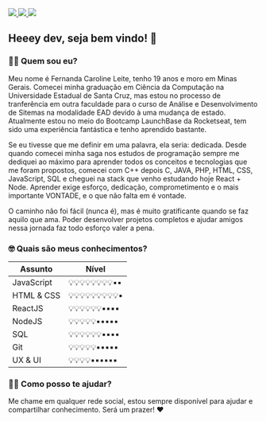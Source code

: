
  <a href="https://github.com/Fekleite" alt="GitHub">
    <img src="https://img.shields.io/badge/-GitHub-000?style=flat-square&logo=Github&logoColor=white" />
  </a>
  <a href="https://www.linkedin.com/in/fcleite19/" alt="LinkedIn">
    <img src="https://img.shields.io/badge/-LinkedIn-blue?style=flat-square&logo=Linkedin&logoColor=white" />
  </a>
  <a href="mailto:dev.fernandaleite@gmail.com" alt="Gmail">
    <img src="https://img.shields.io/badge/-Gmail-D54B3D?style=flat-square&logo=Gmail&logoColor=white" />
  </a>


<h2> Heeey dev, seja bem vindo! 👋</h2>

<h3> 👩‍💻 Quem sou eu? </h3>

Meu nome é Fernanda Caroline Leite, tenho 19 anos e moro em Minas Gerais. Comecei minha graduação em Ciência da Computação na Universidade Estadual de Santa Cruz, mas estou no processo de tranferência em outra faculdade para o curso de Análise e Desenvolvimento de Sitemas na modalidade EAD devido à uma mudança de estado. Atualmente estou no meio do Bootcamp LaunchBase da Rocketseat, tem sido uma experiência fantástica e tenho aprendido bastante.

Se eu tivesse que me definir em uma palavra, ela seria: dedicada. Desde quando comecei minha saga nos estudos de programação sempre me dediquei ao máximo para aprender todos os conceitos e tecnologias que me foram propostos, comecei com C++ depois C, JAVA, PHP, HTML, CSS, JavaScript, SQL e cheguei na stack que venho estudando hoje React + Node. Aprender exige esforço, dedicação, comprometimento e o mais importante VONTADE, e o que não falta em é vontade.

O caminho não foi fácil (nunca é), mas é muito gratificante quando se faz aquilo que ama. Poder desenvolver projetos completos e ajudar amigos nessa jornada faz todo esforço valer a pena. 

<h3> 🤓 Quais são meus conhecimentos? </h3>


|Assunto     | Nível              |
|------------|--------------------|
|JavaScript  |💡💡💡💡💡💡💡💡▪️▪️| 
|HTML & CSS  |💡💡💡💡💡💡💡💡💡▪️| 
|ReactJS     |💡💡💡💡💡💡▪️▪️▪️▪️| 
|NodeJS      |💡💡💡💡💡▪️▪️▪️▪️▪️| 
|SQL         |💡💡💡💡💡💡▪️▪️▪️▪️| 
|Git         |💡💡💡💡💡▪️▪️▪️▪️▪️| 
|UX & UI     |💡💡💡💡▪️▪️▪️▪️▪️▪️| 

<h3> 💁🏻 Como posso te ajudar? </h3>

Me chame em qualquer rede social, estou sempre disponível para ajudar e compartilhar conhecimento. Será um prazer! ❤️
